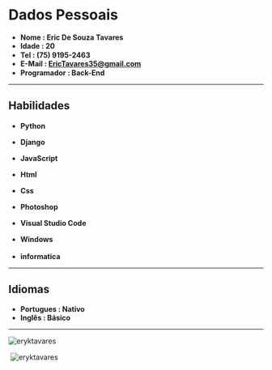 # **Dados Pessoais**
* **Nome : Eric De Souza Tavares**
* **Idade : 20**
* **Tel : (75) 9195-2463** <img src="https://i.pinimg.com/originals/67/8b/20/678b20b7e76e3c81baa4f8c6ee1bc656.png" width="15" height="15">
* **E-Mail : EricTavares35@gmail.com**
* **Programador : Back-End** <img src="https://image.flaticon.com/icons/png/128/2166/2166823.png" width="15" height="15">

---
## **Habilidades**
* **Python** <img src="https://upload.wikimedia.org/wikipedia/commons/thumb/c/c3/Python-logo-notext.svg/110px-Python-logo-notext.svg.png" width="15" height="15">

* **Django** <img src="https://lucasbiason.github.io/images/logos/django-min.png" widht="15" height="15"> 

* **JavaScript** <img src="https://marcas-logos.net/wp-content/uploads/2020/11/JavaScript-logo.jpg" widht=15 height="15">

* **Html** <img src="https://upload.wikimedia.org/wikipedia/commons/thumb/6/61/HTML5_logo_and_wordmark.svg/1200px-HTML5_logo_and_wordmark.svg.png" widht="15" height="15">

* **Css** <img src="https://logodownload.org/wp-content/uploads/2017/04/css-3-logo-1.png" width=15 height="15">

* **Photoshop** <img src="https://cdn.worldvectorlogo.com/logos/photoshop-cc.svg" width= "15" height="15">

* **Visual Studio Code** <img src="https://cdn.freebiesupply.com/logos/thumbs/2x/visual-studio-code-logo.png" width = "15" eight="15">

* **Windows** <img src="https://evo.audio/wp-content/uploads/2016/05/Windows-10-Icon.png" width = "15" height="15">

* **informatica** <img src="https://icons.iconarchive.com/icons/jommans/emluator/256/My-Computer-icon.png" width = "17" height="17">

---
## **Idiomas**
* **Portugues : Nativo**
* **Inglês : Básico**

---
<p><img align="center" src="https://github-readme-stats.vercel.app/api/top-langs?username=eryktavares&show_icons=true&locale=en&layout=compact" alt="eryktavares"/></p>
<p>&nbsp;<img align="center" src="https://github-readme-stats.vercel.app/api?username=eryktavares&show_icons=true&locale=en" alt="eryktavares" /></p>


